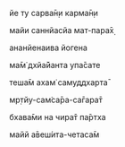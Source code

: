 йе ту сарва̄н̣и карма̄н̣и

майи саннйасйа мат-пара̄х̣

ананйенаива йогена

ма̄м̇ дхйа̄йанта упа̄сате

теша̄м ахам̇ самуддхарта̄

мр̣тйу-сам̇са̄ра-са̄гара̄т

бхава̄ми на чира̄т па̄ртха

майй а̄веш́ита-четаса̄м